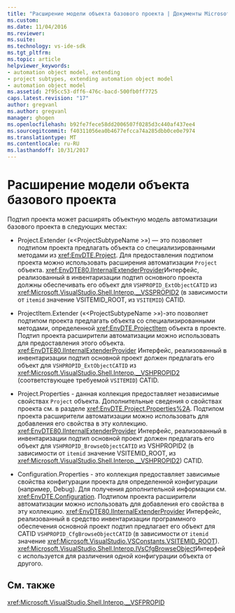 ```yaml
---
title: "Расширение модели объекта базового проекта | Документы Microsoft"
ms.custom: 
ms.date: 11/04/2016
ms.reviewer: 
ms.suite: 
ms.technology: vs-ide-sdk
ms.tgt_pltfrm: 
ms.topic: article
helpviewer_keywords:
- automation object model, extending
- project subtypes, extending automation object model
- automation object model
ms.assetid: 2f95cc53-dff6-476c-bacd-500fb0ff7725
caps.latest.revision: "17"
author: gregvanl
ms.author: gregvanl
manager: ghogen
ms.openlocfilehash: b92fe7fece58dd2006507f0285d3c440af437ee4
ms.sourcegitcommit: f40311056ea0b4677efcca74a285dbb0ce0e7974
ms.translationtype: MT
ms.contentlocale: ru-RU
ms.lasthandoff: 10/31/2017
---
```

# <a name="extending-the-object-model-of-the-base-project"></a>Расширение модели объекта базового проекта
Подтип проекта может расширять объектную модель автоматизации базового проекта в следующих местах:  
  
-   Project.Extender («\<ProjectSubtypeName >») — это позволяет подтипом проекта предлагать объекта со специализированными методами из <xref:EnvDTE.Project>. Для предоставления подтипом проекта можно использовать расширения автоматизации `Project` объекта. <xref:EnvDTE80.IInternalExtenderProvider>Интерфейс, реализованный в инвентаризации подтип основного проекта должны обеспечивать его объект для `VSHPROPID_ExtObjectCATID` из <xref:Microsoft.VisualStudio.Shell.Interop.__VSSPROPID2> (в зависимости от `itemid` значение VSITEMID_ROOT, из `VSITEMID`) CATID.  
  
-   ProjectItem.Extender («\<ProjectSubtypeName >»)-это позволяет подтипом проекта предлагать объекта со специализированными методами, определенной <xref:EnvDTE.ProjectItem> объекта в проекте. Подтип проекта расширители автоматизации можно использовать для предоставления этого объекта. <xref:EnvDTE80.IInternalExtenderProvider> Интерфейс, реализованный в инвентаризации подтип основной проект должен предлагать его объект для `VSHPROPID_ExtObjectCATID` из <xref:Microsoft.VisualStudio.Shell.Interop.__VSHPROPID2> (соответствующее требуемой `VSITEMID`) CATID.  
  
-   Project.Properties - данная коллекция предоставляет независимые свойствах `Project` объекта. Дополнительные сведения о свойствах проекта см. в разделе <xref:EnvDTE.Project.Properties%2A>. Подтипом проекта расширители автоматизации можно использовать для добавления его свойства в эту коллекцию. <xref:EnvDTE80.IInternalExtenderProvider> Интерфейс, реализованный в инвентаризации подтип основной проект должен предлагать его объект для `VSHPROPID_BrowseObjectCATID` из VSHPROPID2 (в зависимости от `itemid` значение VSITEMID_ROOT, из <xref:Microsoft.VisualStudio.Shell.Interop.__VSHPROPID2>) CATID.  
  
-   Configuration.Properties - это коллекция предоставляет зависимые свойства конфигурации проекта для определенной конфигурации (например, Debug). Для получения дополнительной информации см. <xref:EnvDTE.Configuration>. Подтипом проекта расширители автоматизации можно использовать для добавления его свойства в эту коллекцию. <xref:EnvDTE80.IInternalExtenderProvider> Интерфейс, реализованный в средство инвентаризации программного обеспечения основной проект подтип предлагает его объект для CATID `VSHPROPID_CfgBrowseObjectCATID` (в зависимости от `itemid` значение <xref:Microsoft.VisualStudio.VSConstants.VSITEMID_ROOT>). <xref:Microsoft.VisualStudio.Shell.Interop.IVsCfgBrowseObject>Интерфейс используется для различения одной конфигурации объекта от другого.  
  
## <a name="see-also"></a>См. также  
 <xref:Microsoft.VisualStudio.Shell.Interop.__VSFPROPID>